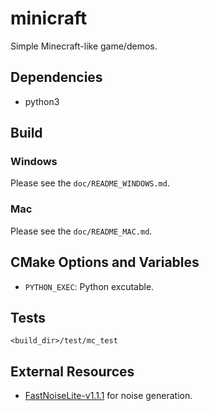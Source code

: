 # minicraft #

Simple Minecraft-like game/demos.

## Dependencies ##

- python3

## Build ##

### Windows ###

Please see the `doc/README_WINDOWS.md`.

### Mac ###

Please see the `doc/README_MAC.md`.

## CMake Options and Variables ##

- `PYTHON_EXEC`: Python excutable.

## Tests ##

```
<build_dir>/test/mc_test
```

## External Resources ##

- [FastNoiseLite-v1.1.1](https://github.com/Auburn/FastNoiseLite/tree/v1.1.1) for noise generation.
